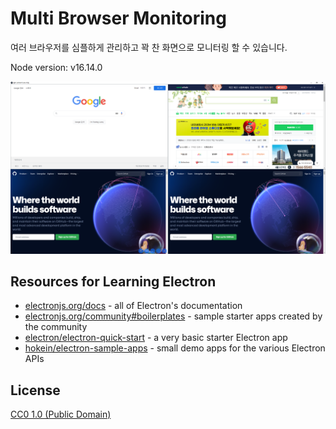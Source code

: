 # Multi Browser Monitoring

여러 브라우저를 심플하게 관리하고 꽉 찬 화면으로 모니터링 할 수 있습니다.

Node version: v16.14.0

![sample](sample.png)
## Resources for Learning Electron

- [electronjs.org/docs](https://electronjs.org/docs) - all of Electron's documentation
- [electronjs.org/community#boilerplates](https://electronjs.org/community#boilerplates) - sample starter apps created by the community
- [electron/electron-quick-start](https://github.com/electron/electron-quick-start) - a very basic starter Electron app
- [hokein/electron-sample-apps](https://github.com/hokein/electron-sample-apps) - small demo apps for the various Electron APIs

## License

[CC0 1.0 (Public Domain)](LICENSE.md)
